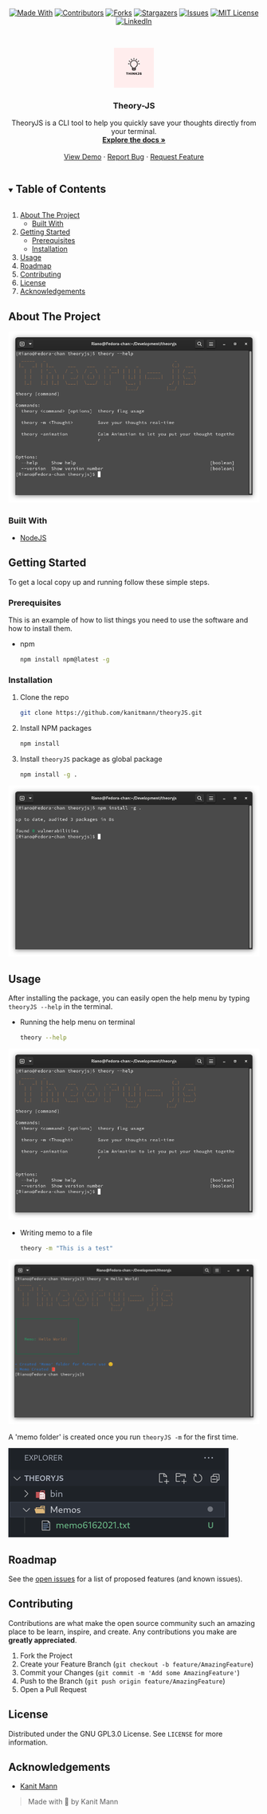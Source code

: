 #
<span style="display:block;text-align:center">

[![Made With][made-with-shield]][made-with-url]
[![Contributors][contributors-shield]][contributors-url]
[![Forks][forks-shield]][forks-url]
[![Stargazers][stars-shield]][stars-url]
[![Issues][issues-shield]][issues-url]
[![MIT License][license-shield]][license-url]
[![LinkedIn][linkedin-shield]][linkedin-url]

</span>

<!-- PROJECT LOGO -->
<br />
<p align="center">
  <a href="https://github.com/kanitmann/theoryJS">
    <img src="./img/Thinkjs.png" alt="Logo" width="80" height="80">
  </a>

  <h3 align="center">Theory-JS</h3>

  <p align="center">
    TheoryJS is a CLI tool to help you quickly save your thoughts directly from your terminal.
    <br />
    <a href="https://github.com/kanitmann/theoryJS"><strong>Explore the docs »</strong></a>
    <br />
    <br />
    <a href="https://github.com/kanitmann/theoryJS">View Demo</a>
    ·
    <a href="https://github.com/kanitmann/theoryJS/issues">Report Bug</a>
    ·
    <a href="https://github.com/kanitmann/theoryJS/issues">Request Feature</a>
  </p>
</p>

<!-- TABLE OF CONTENTS -->
<details open="open">
  <summary><h2 style="display: inline-block">Table of Contents</h2></summary>
  <ol>
    <li>
      <a href="#about-the-project">About The Project</a>
      <ul>
        <li><a href="#built-with">Built With</a></li>
      </ul>
    </li>
    <li>
      <a href="#getting-started">Getting Started</a>
      <ul>
        <li><a href="#prerequisites">Prerequisites</a></li>
        <li><a href="#installation">Installation</a></li>
      </ul>
    </li>
    <li><a href="#usage">Usage</a></li>
    <li><a href="#roadmap">Roadmap</a></li>
    <li><a href="#contributing">Contributing</a></li>
    <li><a href="#license">License</a></li>
    <li><a href="#acknowledgements">Acknowledgements</a></li>
  </ol>
</details>

<!-- ABOUT THE PROJECT -->

## About The Project

[![TheoryJS][product-screenshot]](https://github.com/kanitmann/theoryJS)

### Built With

- [NodeJS](https://nodejs.org/en/)

<!-- GETTING STARTED -->

## Getting Started

To get a local copy up and running follow these simple steps.

### Prerequisites

This is an example of how to list things you need to use the software and how to install them.

- npm
  ```sh
  npm install npm@latest -g
  ```
### Installation

1. Clone the repo
   ```sh
   git clone https://github.com/kanitmann/theoryJS.git
   ```
2. Install NPM packages
   ```sh
   npm install
   ```
3. Install `theoryJS` package as global package
   ```sh
   npm install -g .
   ```
[![TheoryJS][product-installation]](https://github.com/kanitmann/theoryJS)
<!-- USAGE EXAMPLES -->

## Usage

After installing the package, you can easily open the help menu by typing `theoryJS --help` in the terminal.

- Running the help menu on terminal
   ```sh
   theory --help
   ```
[![TheoryJS][product-screenshot]](https://github.com/kanitmann/theoryJS)

- Writing memo to a file
   ```sh
   theory -m "This is a test"
   ```
[![TheoryJS][product-screenshot2]](https://github.com/kanitmann/theoryJS)


A 'memo folder' is created once you run `theoryJS -m` for the first time. 

[![TheoryJS][product-screenshot3]](https://github.com/kanitmann/theoryJS)


<!-- ROADMAP -->

## Roadmap

See the [open issues](https://github.com/kanitmann/theoryJS/issues) for a list of proposed features (and known issues).

<!-- CONTRIBUTING -->

## Contributing

Contributions are what make the open source community such an amazing place to be learn, inspire, and create. Any contributions you make are **greatly appreciated**.

1. Fork the Project
2. Create your Feature Branch (`git checkout -b feature/AmazingFeature`)
3. Commit your Changes (`git commit -m 'Add some AmazingFeature'`)
4. Push to the Branch (`git push origin feature/AmazingFeature`)
5. Open a Pull Request

<!-- LICENSE -->

## License

Distributed under the GNU GPL3.0 License. See `LICENSE` for more information.

<!-- ACKNOWLEDGEMENTS -->

## Acknowledgements

- [Kanit Mann](https://github.com/kanitmann/)

> Made with 💙 by Kanit Mann

<!-- MARKDOWN LINKS & IMAGES -->
<!-- https://www.markdownguide.org/basic-syntax/#reference-style-links -->

[contributors-shield]: https://img.shields.io/github/contributors/kanitmann/theoryJS.svg?style=for-the-badge
[contributors-url]: https://github.com/kanitmann/theoryJS/graphs/contributors
[forks-shield]: https://img.shields.io/github/forks/kanitmann/theoryJS.svg?style=for-the-badge
[forks-url]: https://github.com/kanitmann/theoryJS/network/members
[stars-shield]: https://img.shields.io/github/stars/kanitmann/theoryJS.svg?style=for-the-badge
[stars-url]: https://github.com/kanitmann/theoryJS/stargazers
[license-shield]: https://img.shields.io/github/license/kanitmann/theoryJS?style=for-the-badge&logo=appveyor
[issues-shield]: https://img.shields.io/github/issues/kanitmann/theoryJS.svg?style=for-the-badge
[issues-url]: https://github.com/kanitmann/theoryJS/issues
[license-url]: https://github.com/kanitmann/theoryJS/blob/master/LICENSE.txt
[made-with-shield]: https://img.shields.io/github/languages/top/kanitmann/theoryJS?style=for-the-badge
[made-with-url]: https://shields.io/github/languages/top/kanitmann/theoryJS.svg?style-for-the-badge
[linkedin-shield]: https://img.shields.io/badge/-LinkedIn-black.svg?style=for-the-badge&logo=linkedin&colorB=555
[linkedin-url]: https://linkedin.com/in/kanitmann
[product-screenshot]: img/Theoryjs_help.png
[product-screenshot2]: img/Theoryjs_memo.png
[product-screenshot3]: img/MemoFolder.png
[product-installation]: img/Global_Installation.png